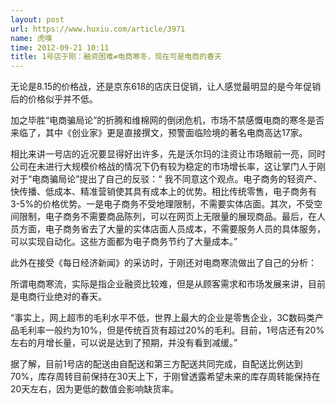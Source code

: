 ```yaml
---
layout: post
url: https://www.huxiu.com/article/3971
name: 虎嗅
time: 2012-09-21 10:11
title: 1号店于刚：融资困难≠电商寒冬，现在可是电商的春天
---
```

无论是8.15的价格战，还是京东618的店庆日促销，让人感觉最明显的是今年促销后的价格似乎并不低。

加之毕胜“电商骗局论”的折腾和维棉网的倒闭危机，市场不禁感慨电商的寒冬是否来临了，其中《创业家》更是直接撰文，预警面临险境的著名电商高达17家。

相比来讲一号店的近况要显得好出许多，先是沃尔玛的注资让市场眼前一亮，同时公司在未进行大规模价格战的情况下仍有较为稳定的市场增长率，这让掌门人于刚对于“电商骗局论”提出了自己的反驳：“ 我不同意这个观点。电子商务的轻资产、快传播、低成本、精准营销使其具有成本上的优势。相比传统零售，电子商务有3-5%的价格优势。一是电子商务不受地理限制，不需要实体店面。其次，不受空间限制，电子商务不需要商品陈列，可以在网页上无限量的展现商品。最后，在人员方面，电子商务省去了大量的实体店面人员成本，不需要服务人员的具体服务，可以实现自动化。这些方面都为电子商务节约了大量成本。”

此外在接受《每日经济新闻》的采访时，于刚还对电商寒流做出了自己的分析：

所谓电商寒流，实际是指企业融资比较难，但是从顾客需求和市场发展来讲，目前是电商行业绝对的春天。

“事实上，网上超市的毛利水平不低，世界上最大的企业是零售企业，3C数码类产品毛利率一般约为10%，但是传统百货有超过20%的毛利。目前，1号店还有20%左右的月增长量，可以说是达到了预期，并没有看到减缓。”

据了解，目前1号店的配送由自配送和第三方配送共同完成，自配送比例达到70%，库存周转目前保持在30天上下，于刚曾透露希望未来的库存周转能保持在20天左右，因为更低的数值会影响缺货率。

